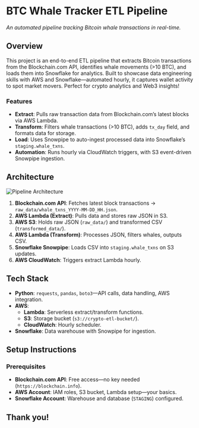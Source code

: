 # BTC Whale Tracker ETL Pipeline

*An automated pipeline tracking Bitcoin whale transactions in real-time.*

## Overview
This project is an end-to-end ETL pipeline that extracts Bitcoin transactions from the Blockchain.com API, identifies whale movements (>10 BTC), and loads them into Snowflake for analytics. Built to showcase data engineering skills with AWS and Snowflake—automated hourly, it captures wallet activity to spot market movers. Perfect for crypto analytics and Web3 insights!

### Features
- **Extract**: Pulls raw transaction data from Blockchain.com’s latest blocks via AWS Lambda.  
- **Transform**: Filters whale transactions (>10 BTC), adds `tx_day` field, and formats data for storage.  
- **Load**: Uses Snowpipe to auto-ingest processed data into Snowflake’s `staging.whale_txns`.  
- **Automation**: Runs hourly via CloudWatch triggers, with S3 event-driven Snowpipe ingestion.

## Architecture
![Pipeline Architecture](https://via.placeholder.com/600x300.png?text=BTC+Whale+Tracker+Architecture)  

1. **Blockchain.com API**: Fetches latest block transactions → `raw_data/whale_txns_YYYY-MM-DD_HH.json`.  
2. **AWS Lambda (Extract)**: Pulls data and stores raw JSON in S3.  
3. **AWS S3**: Holds raw JSON (`raw_data/`) and transformed CSV (`transformed_data/`).  
4. **AWS Lambda (Transform)**: Processes JSON, filters whales, outputs CSV.  
5. **Snowflake Snowpipe**: Loads CSV into `staging.whale_txns` on S3 updates.  
6. **AWS CloudWatch**: Triggers extract Lambda hourly.

## Tech Stack
- **Python**: `requests`, `pandas`, `boto3`—API calls, data handling, AWS integration.  
- **AWS**:  
  - **Lambda**: Serverless extract/transform functions.  
  - **S3**: Storage bucket (`s3://crypto-etl-bucket/`).  
  - **CloudWatch**: Hourly scheduler.  
- **Snowflake**: Data warehouse with Snowpipe for ingestion.

## Setup Instructions

### Prerequisites
- **Blockchain.com API**: Free access—no key needed (`https://blockchain.info`).  
- **AWS Account**: IAM roles, S3 bucket, Lambda setup—your basics.  
- **Snowflake Account**: Warehouse and database (`STAGING`) configured.

## Thank you!
